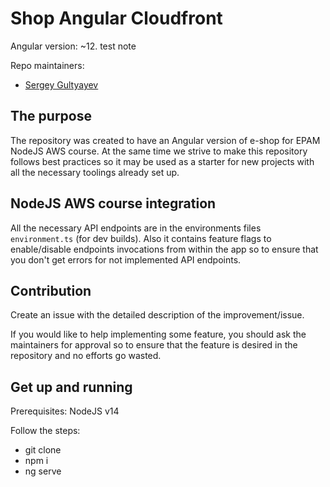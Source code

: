 # Shop Angular Cloudfront

Angular version: ~12.
test note

Repo maintainers:

- [Sergey Gultyayev](https://github.com/gultyaev)

## The purpose

The repository was created to have an Angular version of e-shop for EPAM NodeJS AWS course. At the same time we strive to make this repository follows best practices so it may be used as a starter for new projects with all the necessary toolings already set up.

## NodeJS AWS course integration

All the necessary API endpoints are in the environments files `environment.ts` (for dev builds). Also it contains feature flags to enable/disable endpoints invocations from within the app so to ensure that you don't get errors for not implemented API endpoints.

## Contribution

Create an issue with the detailed description of the improvement/issue.

If you would like to help implementing some feature, you should ask the maintainers for approval so to ensure that the feature is desired in the repository and no efforts go wasted.

## Get up and running

Prerequisites: NodeJS v14

Follow the steps:

- git clone
- npm i
- ng serve
